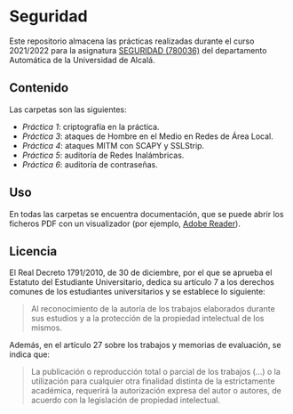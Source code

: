 # Seguridad

Este repositorio almacena las prácticas realizadas durante el curso 2021/2022 para la asignatura [SEGURIDAD (780036)](https://www.uah.es/es/estudios/estudios-oficiales/grados/asignatura/Seguridad-780036/) del departamento Automática de la Universidad de Alcalá.

## Contenido

Las carpetas son las siguientes:

- _Práctica 1_: criptografía en la práctica.
- _Práctica 3_: ataques de Hombre en el Medio en Redes de Área Local.
- _Práctica 4_: ataques MITM con SCAPY y SSLStrip.
- _Práctica 5_: auditoría de Redes Inalámbricas.
- _Práctica 6_: auditoría de contraseñas.

## Uso

En todas las carpetas se encuentra documentación, que se puede abrir los ficheros PDF con un visualizador (por ejemplo, [Adobe Reader](https://get.adobe.com/es/reader/)).

## Licencia

El Real Decreto 1791/2010, de 30 de diciembre, por el que se aprueba el Estatuto del Estudiante Universitario, dedica su artículo 7 a los derechos comunes de los estudiantes universitarios y se establece lo siguiente:

> Al reconocimiento de la autoría de los trabajos elaborados durante sus estudios y a la protección de la propiedad intelectual de los mismos.

Además, en el artículo 27 sobre los trabajos y memorias de evaluación, se indica que:
> La publicación o reproducción total o parcial de los trabajos (...) o la utilización para cualquier otra finalidad distinta de la estrictamente académica, requerirá la autorización expresa del autor o autores, de acuerdo con la legislación de propiedad intelectual.
